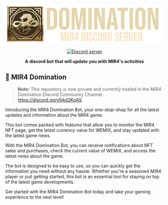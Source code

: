 <div>
  <p align="center">
    <a href="https://github.com/Azshurith/MIR4-Domination-v2" target="_blank" rel="nofollow">
      <img src="https://github.com/Azshurith/MIR4-Domination-v2/blob/main/src/modules/core/resources/images/DominationLogo.png?raw=true" width="900" />
    </a>
  </p>
  <div align="center" class="badge-container">
    <a href="https://discord.gg/y5jkd2KgAS">
        <img src="https://img.shields.io/discord/1092811968705990769?color=5865F2&logo=discord&logoColor=white" alt="Discord server"/>
    </a>
  </div>
  <p align="center">
    <b>A discord bot that will update you with MIR4's activities</b>
  </p>
</div>

## 📖 MIR4 Domination

> **Note:** This repository is now private and currently hosted in the MIR4 Domination Discord Community Channel https://discord.gg/y5jkd2KgAS.

Introducing the MIR4 Domination Bot, your one-stop-shop for all the latest updates and information about the MIR4 game.

This bot comes packed with features that allow you to monitor the MIR4 NFT page, get the latest currency value for WEMIX, and stay updated with the latest game news.

With the MIR4 Domination Bot, you can receive notifications about NFT sales and purchases, check the current value of WEMIX, and access the latest news about the game.

The bot is designed to be easy to use, so you can quickly get the information you need without any hassle. Whether you're a seasoned MIR4 player or just getting started, this bot is an essential tool for staying on top of the latest game developments.

Get started with the MIR4 Domination Bot today and take your gaming experience to the next level!
